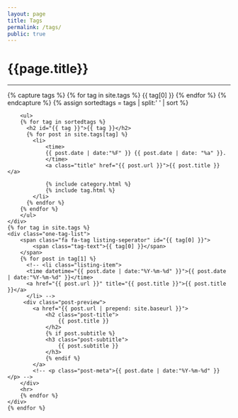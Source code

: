 ```yaml
---
layout: page
title: Tags
permalink: /tags/
public: true
---
```


<div class="page clearfix">
    <div class="left">
        <h1>{{page.title}}</h1>
        <hr>
        {% capture tags %}
          {% for tag in site.tags %}
            {{ tag[0] }}
          {% endfor %}
        {% endcapture %}
        {% assign sortedtags = tags | split:' ' | sort %}

        <ul>
        {% for tag in sortedtags %}
          <h2 id="{{ tag }}">{{ tag }}</h2>
          {% for post in site.tags[tag] %}
            <li>
                <time>
                {{ post.date | date:"%F" }} {{ post.date | date: "%a" }}.
                </time>
                <a class="title" href="{{ post.url }}">{{ post.title }}</a>

                {% include category.html %}
                {% include tag.html %}
            </li>
          {% endfor %}
        {% endfor %}
        </ul>
    </div>
    {% for tag in site.tags %}
    <div class="one-tag-list">
        <span class="fa fa-tag listing-seperator" id="{{ tag[0] }}">
            <span class="tag-text">{{ tag[0] }}</span>
        </span>
        {% for post in tag[1] %}
          <!-- <li class="listing-item">
          <time datetime="{{ post.date | date:"%Y-%m-%d" }}">{{ post.date | date:"%Y-%m-%d" }}</time>
          <a href="{{ post.url }}" title="{{ post.title }}">{{ post.title }}</a>
          </li> -->
         <div class="post-preview">
            <a href="{{ post.url | prepend: site.baseurl }}">
                <h2 class="post-title">
                    {{ post.title }}
                </h2>
                {% if post.subtitle %}
                <h3 class="post-subtitle">
                    {{ post.subtitle }}
                </h3>
                {% endif %}
            </a>
            <!-- <p class="post-meta">{{ post.date | date:"%Y-%m-%d" }}</p> -->
        </div>
        <hr>
        {% endfor %}
    </div>
    {% endfor %}
</div>
